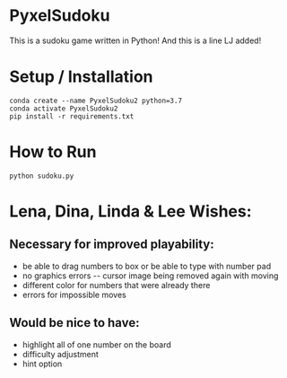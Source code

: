 
# PyxelSudoku

This is a sudoku game written in Python!
And this is a line LJ added!

#  Setup / Installation
```
conda create --name PyxelSudoku2 python=3.7
conda activate PyxelSudoku2
pip install -r requirements.txt
```


#  How to Run

```
python sudoku.py
```

Lena, Dina, Linda & Lee Wishes:
===============================

Necessary for improved playability:
----------------------------------
* be able to drag numbers to box or be able to type with number pad
* no graphics errors -- cursor image being removed again with moving
* different color for numbers that were already there
* errors for impossible moves

Would be nice to have:
----------------------
* highlight all of one number on the board
* difficulty adjustment
* hint option